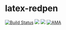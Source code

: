 # latex-redpen
[![Build Status](https://travis-ci.org/trileg/latex-redpen.svg?branch=master)](https://travis-ci.org/trileg/latex-redpen)
[![](https://images.microbadger.com/badges/image/trileg/latex-redpen.svg)](https://microbadger.com/images/trileg/latex-redpen "Get your own image badge on microbadger.com")
[![](https://images.microbadger.com/badges/version/trileg/latex-redpen.svg)](https://microbadger.com/images/trileg/latex-redpen "Get your own version badge on microbadger.com")
[![AMA](https://img.shields.io/badge/ask%20me-anything-0e7fc0.svg)](https://github.com/trileg/ama)
